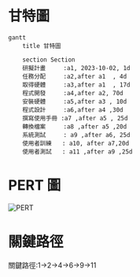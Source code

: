 # 甘特圖 
```mermaid
gantt
    title 甘特圖

    section Section
    研擬計畫     :a1, 2023-10-02, 1d
    任務分配     :a2,after a1  , 4d
    取得硬體     :a3,after a1  , 17d
    程式開發     :a4,after a2, 70d
    安裝硬體     :a5,after a3 , 10d
    程式設計     :a6,after a4 ,30d
    撰寫使用手冊 :a7 ,after a5 , 25d
    轉換檔案     :a8 ,after a5 ,20d
    系統測試     : a9 ,after a6, 25d
    使用者訓練   : a10, after a7,20d
    使用者測試   : a11 ,after a9 ,25d
```
# PERT 圖
![PERT](PERT圖.png)
# 關鍵路徑
關鍵路徑:1->2->4->6->9->11
